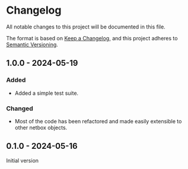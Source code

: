 # Changelog

All notable changes to this project will be documented in this file.

The format is based on [Keep a Changelog](https://keepachangelog.com/en/1.1.0/),
and this project adheres to [Semantic Versioning](https://semver.org/spec/v2.0.0.html).

## 1.0.0 - 2024-05-19

### Added
- Added a simple test suite.

### Changed

- Most of the code has been refactored and made easily extensible to other netbox objects.

## 0.1.0 - 2024-05-16

Initial version



